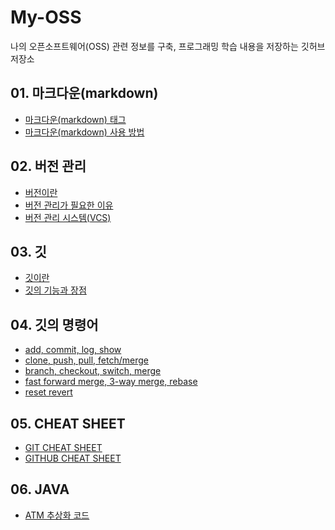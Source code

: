 # My-OSS
나의 오픈소프트웨어(OSS) 관련 정보를 구축, 프로그래밍 학습 내용을 저장하는 깃허브 저장소

## 01. 마크다운(markdown)
- [마크다운(markdown) 태그](https://github.com/9dongb/My-OSS/tree/main/01.%20%EB%A7%88%ED%81%AC%EB%8B%A4%EC%9A%B4(markdown))
- [마크다운(markdown) 사용 방법](https://github.com/9dongb/My-OSS/tree/main/01.%20%EB%A7%88%ED%81%AC%EB%8B%A4%EC%9A%B4(markdown))

## 02. 버전 관리
- [버전이란](https://github.com/9dongb/My-OSS/tree/main/02.%20%EB%B2%84%EC%A0%84%20%EA%B4%80%EB%A6%AC)
- [버전 관리가 필요한 이유](https://github.com/9dongb/My-OSS/tree/main/02.%20%EB%B2%84%EC%A0%84%20%EA%B4%80%EB%A6%AC)
- [버전 관리 시스템(VCS)](https://github.com/9dongb/My-OSS/tree/main/02.%20%EB%B2%84%EC%A0%84%20%EA%B4%80%EB%A6%AC)

## 03. 깃
- [깃이란](https://github.com/9dongb/My-OSS/tree/main/03.%20%EA%B9%83)
- [깃의 기능과 장점](https://github.com/9dongb/My-OSS/tree/main/03.%20%EA%B9%83)

## 04. 깃의 명령어
- [add, commit, log, show](https://github.com/9dongb/My-OSS/blob/main/04.%20%EA%B9%83%EC%9D%98%20%EB%AA%85%EB%A0%B9%EC%96%B4/4.1%20add%2C%20commit%2C%20log%2C%20show.md)
- [clone, push, pull, fetch/merge](https://github.com/9dongb/My-OSS/blob/main/04.%20%EA%B9%83%EC%9D%98%20%EB%AA%85%EB%A0%B9%EC%96%B4/4.2%20clone%2C%20push%2C%20pull%2C%20fetch-merge.md)
- [branch, checkout, switch, merge](https://github.com/9dongb/My-OSS/blob/main/04.%20%EA%B9%83%EC%9D%98%20%EB%AA%85%EB%A0%B9%EC%96%B4/4.3%20branch%2C%20checkout%2C%20switch%2C%20merge.md)
- [fast forward merge, 3-way merge, rebase](https://github.com/9dongb/My-OSS/blob/main/04.%20%EA%B9%83%EC%9D%98%20%EB%AA%85%EB%A0%B9%EC%96%B4/4.4%20Fast-Forward%20merge%2C%203-way%20merge%2C%20rebase.md)
- [reset revert](https://github.com/9dongb/My-OSS/blob/main/04.%20%EA%B9%83%EC%9D%98%20%EB%AA%85%EB%A0%B9%EC%96%B4/4.5%20reset%20revert.md)

## 05. CHEAT SHEET
- [GIT CHEAT SHEET](https://github.com/9dongb/My-OSS/blob/main/05.%20Cheat%20Sheet/GIT%20CHEAT%20SHEET.pdf)
- [GITHUB CHEAT SHEET](https://github.com/9dongb/My-OSS/blob/main/05.%20Cheat%20Sheet/GITHUB%20CHEAT%20SHEET.pdf)

## 06. JAVA
- [ATM 추상화 코드](https://github.com/9dongb/My-OSS/tree/main/06.%20JAVA/ATM%20%EC%B6%94%EC%83%81%ED%99%94%20%EC%BD%94%EB%93%9C)
